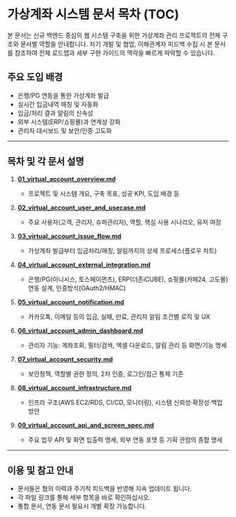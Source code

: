 # 가상계좌 시스템 문서 목차 (TOC)

본 문서는 신규 백엔드 중심의 웹 시스템 구축을 위한 가상계좌 관리 프로젝트의 전체 구조와 문서별 역할을 안내합니다. 차기 개발 및 협업, 이해관계자 피드백 수집 시 본 문서를 참조하여 전체 로드맵과 세부 구현 가이드의 맥락을 빠르게 파악할 수 있습니다.

## 주요 도입 배경
- 은행/PG 연동을 통한 가상계좌 발급
- 실시간 입금내역 매칭 및 자동화
- 입금/처리 결과 알림의 신속성
- 외부 시스템(ERP/쇼핑몰)과 연계성 강화
- 관리자 대시보드 및 보안/인증 고도화

---

## 목차 및 각 문서 설명

1. **[01_virtual_account_overview.md](./01_virtual_account_overview.md)**
    - 프로젝트 및 시스템 개요, 구축 목표, 성공 KPI, 도입 배경 등

2. **[02_virtual_account_user_and_usecase.md](./02_virtual_account_user_and_usecase.md)**
    - 주요 사용자(고객, 관리자, 슈퍼관리자), 역할, 핵심 사용 시나리오, 유저 여정

3. **[03_virtual_account_issue_flow.md](./03_virtual_account_issue_flow.md)**
    - 가상계좌 발급부터 입금처리/매칭, 알림까지의 상세 프로세스(플로우 차트)

4. **[04_virtual_account_external_integration.md](./04_virtual_account_external_integration.md)**
    - 은행/PG(이니시스, 토스페이먼츠), ERP(더존iCUBE), 쇼핑몰(카페24, 고도몰) 연동 설계, 인증방식(OAuth2/HMAC)

5. **[05_virtual_account_notification.md](./05_virtual_account_notification.md)**
    - 카카오톡, 이메일 등의 입금, 실패, 만료, 관리자 알림 조건별 로직 및 UX

6. **[06_virtual_account_admin_dashboard.md](./06_virtual_account_admin_dashboard.md)**
    - 관리자 기능: 계좌조회, 필터/검색, 엑셀 다운로드, 알림 관리 등 화면/기능 명세

7. **[07_virtual_account_security.md](./07_virtual_account_security.md)**
    - 보안정책, 역할별 권한 정의, 2차 인증, 로그인/접근 통제 기준

8. **[08_virtual_account_infrastructure.md](./08_virtual_account_infrastructure.md)**
    - 인프라 구조(AWS EC2/RDS, CI/CD, 모니터링), 시스템 신뢰성·확장성·백업 방안

9. **[09_virtual_account_api_and_screen_spec.md](./09_virtual_account_api_and_screen_spec.md)**
    - 주요 업무 API 및 화면 입출력 명세, 외부 연동 포맷 등 기획 관점의 종합 명세

---

## 이용 및 참고 안내
- 문서들은 협의 이력과 주기적 피드백을 반영해 지속 업데이트 됩니다.
- 각 파일 링크를 통해 세부 항목을 바로 확인하십시오.
- 통합 문서, 연동 문서 필요시 개별 확장 가능합니다.
